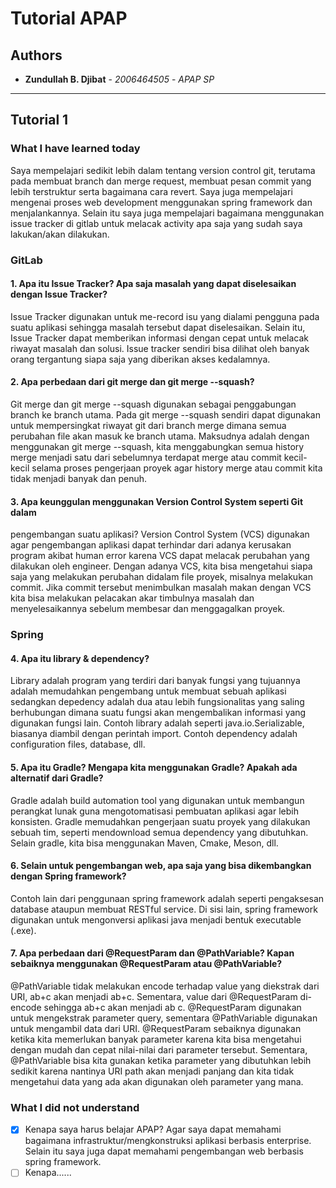 # Tutorial APAP

## Authors

* **Zundullah B. Djibat** - *2006464505* - *APAP SP*

---
## Tutorial 1
### What I have learned today
Saya mempelajari sedikit lebih dalam tentang version control git, terutama pada membuat branch dan merge request, 
membuat pesan commit yang lebih terstruktur serta bagaimana cara revert. Saya juga mempelajari mengenai proses web development menggunakan spring
framework dan menjalankannya. Selain itu saya juga mempelajari bagaimana menggunakan issue tracker di gitlab untuk melacak activity apa saja
yang sudah saya lakukan/akan dilakukan.

### GitLab
#### 1. Apa itu Issue Tracker? Apa saja masalah yang dapat diselesaikan dengan Issue Tracker? 
Issue Tracker digunakan untuk me-record isu yang dialami pengguna pada suatu aplikasi sehingga masalah tersebut dapat diselesaikan. Selain itu, Issue Tracker dapat memberikan informasi dengan cepat untuk melacak riwayat masalah dan solusi. Issue tracker sendiri bisa dilihat oleh banyak orang tergantung siapa saja yang diberikan akses kedalamnya.

#### 2. Apa perbedaan dari git merge dan git merge --squash?
Git merge dan git merge --squash digunakan sebagai penggabungan branch ke branch utama. Pada git merge --squash sendiri dapat digunakan untuk mempersingkat riwayat git dari branch merge dimana semua perubahan file akan masuk ke branch utama. Maksudnya adalah dengan menggunakan git merge --squash, kita menggabungkan semua history merge menjadi satu dari sebelumnya terdapat merge atau commit kecil-kecil selama proses pengerjaan proyek agar history merge atau commit kita tidak menjadi banyak dan penuh.

#### 3. Apa keunggulan menggunakan Version Control System seperti Git dalam
   pengembangan suatu aplikasi?
Version Control System (VCS) digunakan agar pengembangan aplikasi dapat terhindar dari adanya kerusakan program akibat human error karena VCS dapat melacak perubahan yang dilakukan oleh engineer. Dengan adanya VCS, kita bisa mengetahui siapa saja yang melakukan perubahan didalam file proyek, misalnya melakukan commit. Jika commit tersebut menimbulkan masalah makan dengan VCS kita bisa melakukan pelacakan akar timbulnya masalah dan menyelesaikannya sebelum membesar dan menggagalkan proyek.

### Spring
#### 4. Apa itu library & dependency?
Library adalah program yang terdiri dari banyak fungsi yang tujuannya adalah memudahkan pengembang untuk membuat sebuah aplikasi sedangkan depedency adalah dua atau lebih fungsionalitas yang saling berhubungan dimana suatu fungsi akan mengembalikan informasi yang digunakan fungsi lain. Contoh library adalah seperti java.io.Serializable, biasanya diambil dengan perintah import. Contoh dependency adalah configuration files, database, dll.

#### 5. Apa itu Gradle? Mengapa kita menggunakan Gradle? Apakah ada alternatif dari Gradle?
Gradle adalah build automation tool yang digunakan untuk membangun perangkat lunak guna mengotomatisasi pembuatan aplikasi agar lebih konsisten. Gradle memudahkan pengerjaan suatu proyek yang dilakukan sebuah tim, seperti mendownload semua dependency yang dibutuhkan. Selain gradle, kita bisa menggunakan Maven, Cmake, Meson, dll.

#### 6. Selain untuk pengembangan web, apa saja yang bisa dikembangkan dengan Spring framework?
Contoh lain dari penggunaan spring framework adalah seperti pengaksesan database ataupun membuat RESTful service. Di sisi lain, spring framework digunakan untuk mengonversi aplikasi java menjadi bentuk executable (.exe).

#### 7. Apa perbedaan dari @RequestParam dan @PathVariable? Kapan sebaiknya menggunakan @RequestParam atau @PathVariable?
@PathVariable tidak melakukan encode terhadap value yang diekstrak dari URI, ab+c akan menjadi ab+c. Sementara, value dari @RequestParam di-encode sehingga ab+c akan menjadi ab c. @RequestParam digunakan untuk mengekstrak parameter query, sementara @PathVariable digunakan untuk mengambil data dari URI. @RequestParam sebaiknya digunakan ketika kita memerlukan banyak parameter karena kita bisa mengetahui dengan mudah dan cepat nilai-nilai dari parameter tersebut. Sementara,  @PathVariable bisa kita gunakan ketika parameter yang dibutuhkan lebih sedikit karena nantinya URI path akan menjadi panjang dan kita tidak mengetahui data yang ada akan digunakan oleh parameter yang mana.

### What I did not understand
- [x] Kenapa saya harus belajar APAP?
Agar saya dapat memahami bagaimana infrastruktur/mengkonstruksi aplikasi berbasis enterprise. Selain itu saya juga dapat memahami pengembangan web berbasis spring framework.
- [ ] Kenapa......